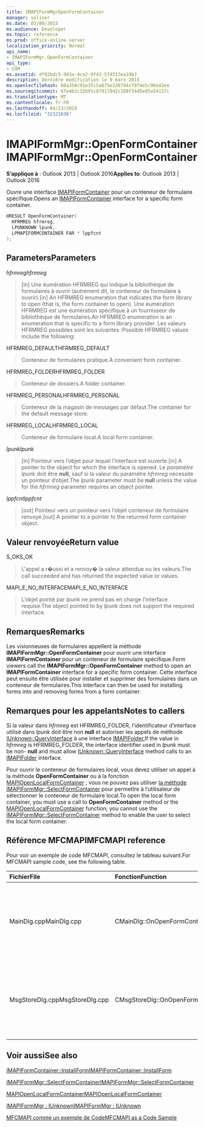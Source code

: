 ```yaml
---
title: IMAPIFormMgrOpenFormContainer
manager: soliver
ms.date: 03/09/2015
ms.audience: Developer
ms.topic: reference
ms.prod: office-online-server
localization_priority: Normal
api_name:
- IMAPIFormMgr.OpenFormContainer
api_type:
- COM
ms.assetid: df02bdc5-903a-4ce2-9f43-5f4513ea19b3
description: Dernière modification le 9 mars 2015
ms.openlocfilehash: 68a358c91e35c5a075e220794c78f4e5c96e43ee
ms.sourcegitcommit: 8fe462c32b91c87911942c188f3445e85a54137c
ms.translationtype: MT
ms.contentlocale: fr-FR
ms.lasthandoff: 04/23/2019
ms.locfileid: "32321636"
---
```

# <a name="imapiformmgropenformcontainer"></a><span data-ttu-id="dde79-103">IMAPIFormMgr::OpenFormContainer</span><span class="sxs-lookup"><span data-stu-id="dde79-103">IMAPIFormMgr::OpenFormContainer</span></span>

  
  
<span data-ttu-id="dde79-104">**S’applique à** : Outlook 2013 | Outlook 2016</span><span class="sxs-lookup"><span data-stu-id="dde79-104">**Applies to**: Outlook 2013 | Outlook 2016</span></span> 
  
<span data-ttu-id="dde79-105">Ouvre une interface [IMAPIFormContainer](imapiformcontaineriunknown.md) pour un conteneur de formulaire spécifique.</span><span class="sxs-lookup"><span data-stu-id="dde79-105">Opens an [IMAPIFormContainer](imapiformcontaineriunknown.md) interface for a specific form container.</span></span> 
  
```cpp
HRESULT OpenFormContainer(
  HFRMREG hfrmreg,
  LPUNKNOWN lpunk,
  LPMAPIFORMCONTAINER FAR * lppfcnt
);
```

## <a name="parameters"></a><span data-ttu-id="dde79-106">Parameters</span><span class="sxs-lookup"><span data-stu-id="dde79-106">Parameters</span></span>

 <span data-ttu-id="dde79-107">_hfrmreg_</span><span class="sxs-lookup"><span data-stu-id="dde79-107">_hfrmreg_</span></span>
  
> <span data-ttu-id="dde79-108">[in] Une éumération HFRMREG qui indique la bibliothèque de formulaires à ouvrir (autrement dit, le conteneur de formulaire à ouvrir).</span><span class="sxs-lookup"><span data-stu-id="dde79-108">[in] An HFRMREG enumeration that indicates the form library to open (that is, the form container to open).</span></span> <span data-ttu-id="dde79-109">Une éumération HFRMREG est une éumération spécifique à un fournisseur de bibliothèque de formulaires.</span><span class="sxs-lookup"><span data-stu-id="dde79-109">An HFRMREG enumeration is an enumeration that is specific to a form library provider.</span></span> <span data-ttu-id="dde79-110">Les valeurs HFRMREG possibles sont les suivantes :</span><span class="sxs-lookup"><span data-stu-id="dde79-110">Possible HFRMREG values include the following:</span></span>
    
<span data-ttu-id="dde79-111">HFRMREG_DEFAULT</span><span class="sxs-lookup"><span data-stu-id="dde79-111">HFRMREG_DEFAULT</span></span> 
  
> <span data-ttu-id="dde79-112">Conteneur de formulaires pratique.</span><span class="sxs-lookup"><span data-stu-id="dde79-112">A convenient form container.</span></span>
    
<span data-ttu-id="dde79-113">HFRMREG_FOLDER</span><span class="sxs-lookup"><span data-stu-id="dde79-113">HFRMREG_FOLDER</span></span> 
  
> <span data-ttu-id="dde79-114">Conteneur de dossiers.</span><span class="sxs-lookup"><span data-stu-id="dde79-114">A folder container.</span></span> 
    
<span data-ttu-id="dde79-115">HFRMREG_PERSONAL</span><span class="sxs-lookup"><span data-stu-id="dde79-115">HFRMREG_PERSONAL</span></span> 
  
> <span data-ttu-id="dde79-116">Conteneur de la magasin de messages par défaut.</span><span class="sxs-lookup"><span data-stu-id="dde79-116">The container for the default message store.</span></span> 
    
<span data-ttu-id="dde79-117">HFRMREG_LOCAL</span><span class="sxs-lookup"><span data-stu-id="dde79-117">HFRMREG_LOCAL</span></span> 
  
> <span data-ttu-id="dde79-118">Conteneur de formulaire local.</span><span class="sxs-lookup"><span data-stu-id="dde79-118">A local form container.</span></span> 
    
 <span data-ttu-id="dde79-119">_lpunk_</span><span class="sxs-lookup"><span data-stu-id="dde79-119">_lpunk_</span></span>
  
> <span data-ttu-id="dde79-120">[in] Pointeur vers l’objet pour lequel l’interface est ouverte.</span><span class="sxs-lookup"><span data-stu-id="dde79-120">[in] A pointer to the object for which the interface is opened.</span></span> <span data-ttu-id="dde79-121">Le  _paramètre lpunk_ doit être **null,** sauf si la valeur du paramètre  _hfrmreg_ nécessite un pointeur d’objet.</span><span class="sxs-lookup"><span data-stu-id="dde79-121">The  _lpunk_ parameter must be **null** unless the value for the  _hfrmreg_ parameter requires an object pointer.</span></span> 
    
 <span data-ttu-id="dde79-122">_lppfcnt_</span><span class="sxs-lookup"><span data-stu-id="dde79-122">_lppfcnt_</span></span>
  
> <span data-ttu-id="dde79-123">[out] Pointeur vers un pointeur vers l’objet conteneur de formulaire renvoyé.</span><span class="sxs-lookup"><span data-stu-id="dde79-123">[out] A pointer to a pointer to the returned form container object.</span></span>
    
## <a name="return-value"></a><span data-ttu-id="dde79-124">Valeur renvoyée</span><span class="sxs-lookup"><span data-stu-id="dde79-124">Return value</span></span>

<span data-ttu-id="dde79-125">S_OK</span><span class="sxs-lookup"><span data-stu-id="dde79-125">S_OK</span></span> 
  
> <span data-ttu-id="dde79-126">L'appel a r�ussi et a renvoy� la valeur attendue ou les valeurs.</span><span class="sxs-lookup"><span data-stu-id="dde79-126">The call succeeded and has returned the expected value or values.</span></span>
    
<span data-ttu-id="dde79-127">MAPI_E_NO_INTERFACE</span><span class="sxs-lookup"><span data-stu-id="dde79-127">MAPI_E_NO_INTERFACE</span></span> 
  
> <span data-ttu-id="dde79-128">L’objet pointé par  _lpunk_ ne prend pas en charge l’interface requise.</span><span class="sxs-lookup"><span data-stu-id="dde79-128">The object pointed to by  _lpunk_ does not support the required interface.</span></span> 
    
## <a name="remarks"></a><span data-ttu-id="dde79-129">Remarques</span><span class="sxs-lookup"><span data-stu-id="dde79-129">Remarks</span></span>

<span data-ttu-id="dde79-130">Les visionneuses de formulaires appellent la méthode **IMAPIFormMgr::OpenFormContainer** pour ouvrir une interface **IMAPIFormContainer** pour un conteneur de formulaire spécifique.</span><span class="sxs-lookup"><span data-stu-id="dde79-130">Form viewers call the **IMAPIFormMgr::OpenFormContainer** method to open an **IMAPIFormContainer** interface for a specific form container.</span></span> <span data-ttu-id="dde79-131">Cette interface peut ensuite être utilisée pour installer et supprimer des formulaires dans un conteneur de formulaires.</span><span class="sxs-lookup"><span data-stu-id="dde79-131">This interface can then be used for installing forms into and removing forms from a form container.</span></span> 
  
## <a name="notes-to-callers"></a><span data-ttu-id="dde79-132">Remarques pour les appelants</span><span class="sxs-lookup"><span data-stu-id="dde79-132">Notes to callers</span></span>

<span data-ttu-id="dde79-133">Si la valeur dans _hfrmreg_ est HFRMREG_FOLDER, l’identificateur d’interface utilisé dans _lpunk_ doit être non **null** et autoriser les appels de méthode [IUnknown::QueryInterface](https://msdn.microsoft.com/library/ms682521%28v=VS.85%29.aspx) à une interface [IMAPIFolder.](imapifolderimapicontainer.md)</span><span class="sxs-lookup"><span data-stu-id="dde79-133">If the value in  _hfrmreg_ is HFRMREG_FOLDER, the interface identifier used in  _lpunk_ must be non- **null** and must allow [IUnknown::QueryInterface](https://msdn.microsoft.com/library/ms682521%28v=VS.85%29.aspx) method calls to an [IMAPIFolder](imapifolderimapicontainer.md) interface.</span></span> 
  
<span data-ttu-id="dde79-134">Pour ouvrir le conteneur de formulaires local, vous devez utiliser un appel à la méthode **OpenFormContainer** ou à la fonction [MAPIOpenLocalFormContainer](mapiopenlocalformcontainer.md) ; vous ne pouvez pas utiliser [la méthode IMAPIFormMgr::SelectFormContainer](imapiformmgr-selectformcontainer.md) pour permettre à l’utilisateur de sélectionner le conteneur de formulaire local.</span><span class="sxs-lookup"><span data-stu-id="dde79-134">To open the local form container, you must use a call to **OpenFormContainer** method or the [MAPIOpenLocalFormContainer](mapiopenlocalformcontainer.md) function; you cannot use the [IMAPIFormMgr::SelectFormContainer](imapiformmgr-selectformcontainer.md) method to enable the user to select the local form container.</span></span> 
  
## <a name="mfcmapi-reference"></a><span data-ttu-id="dde79-135">Référence MFCMAPI</span><span class="sxs-lookup"><span data-stu-id="dde79-135">MFCMAPI reference</span></span>

<span data-ttu-id="dde79-136">Pour voir un exemple de code MFCMAPI, consultez le tableau suivant.</span><span class="sxs-lookup"><span data-stu-id="dde79-136">For MFCMAPI sample code, see the following table.</span></span>
  
|<span data-ttu-id="dde79-137">**Fichier**</span><span class="sxs-lookup"><span data-stu-id="dde79-137">**File**</span></span>|<span data-ttu-id="dde79-138">**Fonction**</span><span class="sxs-lookup"><span data-stu-id="dde79-138">**Function**</span></span>|<span data-ttu-id="dde79-139">**Commentaire**</span><span class="sxs-lookup"><span data-stu-id="dde79-139">**Comment**</span></span>|
|:-----|:-----|:-----|
|<span data-ttu-id="dde79-140">MainDlg.cpp</span><span class="sxs-lookup"><span data-stu-id="dde79-140">MainDlg.cpp</span></span>  <br/> |<span data-ttu-id="dde79-141">CMainDlg::OnOpenFormContainer</span><span class="sxs-lookup"><span data-stu-id="dde79-141">CMainDlg::OnOpenFormContainer</span></span>  <br/> |<span data-ttu-id="dde79-142">MFCMAPI utilise la méthode **IMAPIFormMgr::OpenFormContainer** pour récupérer un conteneur de formulaire afin que le contenu du conteneur puisse être rendu.</span><span class="sxs-lookup"><span data-stu-id="dde79-142">MFCMAPI uses the **IMAPIFormMgr::OpenFormContainer** method to retrieve a form container so the container's contents can be rendered.</span></span>  <br/> |
|<span data-ttu-id="dde79-143">MsgStoreDlg.cpp</span><span class="sxs-lookup"><span data-stu-id="dde79-143">MsgStoreDlg.cpp</span></span>  <br/> |<span data-ttu-id="dde79-144">CMsgStoreDlg::OnOpenFormContainer</span><span class="sxs-lookup"><span data-stu-id="dde79-144">CMsgStoreDlg::OnOpenFormContainer</span></span>  <br/> |<span data-ttu-id="dde79-145">MFCMAPI utilise la méthode **IMAPIFormMgr::OpenFormContainer** pour récupérer un conteneur de formulaire pour un dossier afin que le contenu du conteneur puisse être rendu.</span><span class="sxs-lookup"><span data-stu-id="dde79-145">MFCMAPI uses the **IMAPIFormMgr::OpenFormContainer** method to retrieve a form container for a folder so the container's contents can be rendered.</span></span>  <br/> |
   
## <a name="see-also"></a><span data-ttu-id="dde79-146">Voir aussi</span><span class="sxs-lookup"><span data-stu-id="dde79-146">See also</span></span>



[<span data-ttu-id="dde79-147">IMAPIFormContainer::InstallForm</span><span class="sxs-lookup"><span data-stu-id="dde79-147">IMAPIFormContainer::InstallForm</span></span>](imapiformcontainer-installform.md)
  
[<span data-ttu-id="dde79-148">IMAPIFormMgr::SelectFormContainer</span><span class="sxs-lookup"><span data-stu-id="dde79-148">IMAPIFormMgr::SelectFormContainer</span></span>](imapiformmgr-selectformcontainer.md)
  
[<span data-ttu-id="dde79-149">MAPIOpenLocalFormContainer</span><span class="sxs-lookup"><span data-stu-id="dde79-149">MAPIOpenLocalFormContainer</span></span>](mapiopenlocalformcontainer.md)
  
[<span data-ttu-id="dde79-150">IMAPIFormMgr : IUnknown</span><span class="sxs-lookup"><span data-stu-id="dde79-150">IMAPIFormMgr : IUnknown</span></span>](imapiformmgriunknown.md)


[<span data-ttu-id="dde79-151">MFCMAPI comme un exemple de Code</span><span class="sxs-lookup"><span data-stu-id="dde79-151">MFCMAPI as a Code Sample</span></span>](mfcmapi-as-a-code-sample.md)

